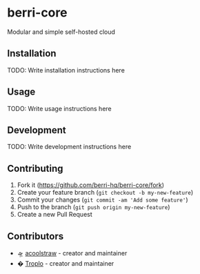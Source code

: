 # berri-core

Modular and simple self-hosted cloud

## Installation

TODO: Write installation instructions here

## Usage

TODO: Write usage instructions here

## Development

TODO: Write development instructions here

## Contributing

1. Fork it (<https://github.com/berri-hq/berri-core/fork>)
2. Create your feature branch (`git checkout -b my-new-feature`)
3. Commit your changes (`git commit -am 'Add some feature'`)
4. Push to the branch (`git push origin my-new-feature`)
5. Create a new Pull Request

## Contributors

- 🛸 [acoolstraw](https://github.com/acoolstraw) - creator and maintainer
- � [Troplo](https://github.com/Troplo) - creator and maintainer
